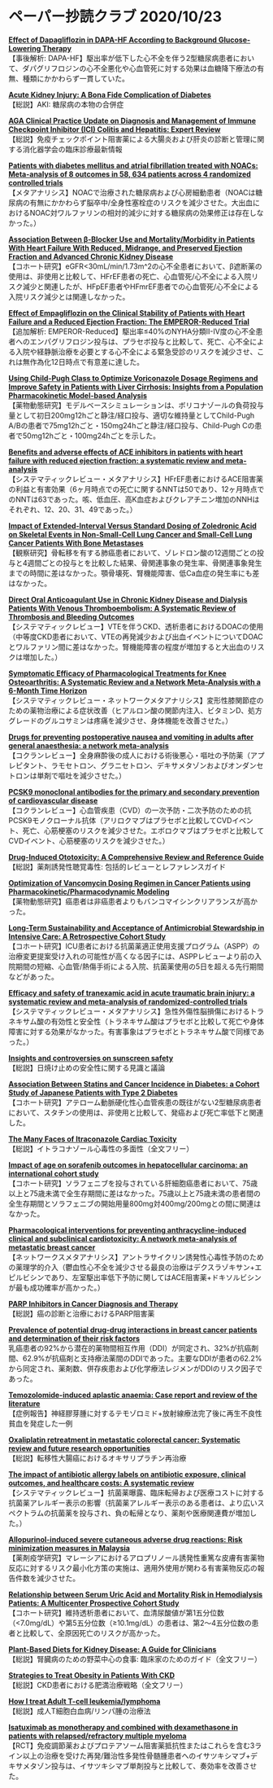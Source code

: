 # ペーパー抄読クラブ 2020/10/23

[**Effect of Dapagliflozin in DAPA-HF According to Background Glucose-Lowering Therapy**](https://pubmed.ncbi.nlm.nih.gov/33082245/)  
【事後解析: DAPA-HF】駆出率が低下した心不全を伴う2型糖尿病患者において、ダパグリフロジンの心不全悪化や心血管死に対する効果は血糖降下療法の有無、種類にかかわらず一貫していた。

[**Acute Kidney Injury: A Bona Fide Complication of Diabetes**](https://pubmed.ncbi.nlm.nih.gov/33082271/)  
【総説】AKI: 糖尿病の本物の合併症

[**AGA Clinical Practice Update on Diagnosis and Management of Immune Checkpoint Inhibitor (ICI) Colitis and Hepatitis: Expert Review**](https://pubmed.ncbi.nlm.nih.gov/33080231/)  
【総説】免疫チェックポイント阻害薬による大腸炎および肝炎の診断と管理に関する消化器学会の臨床診療最新情報

[**Patients with diabetes mellitus and atrial fibrillation treated with NOACs: Meta-analysis of 8 outcomes in 58, 634 patients across 4 randomized controlled trials**](https://pubmed.ncbi.nlm.nih.gov/33063112/)  
【メタアナリシス】NOACで治療された糖尿病および心房細動患者（NOACは糖尿病の有無にかかわらず脳卒中/全身性塞栓症のリスクを減少させた。大出血におけるNOAC対ワルファリンの相対的減少に対する糖尿病の効果修正は存在しなかった。）

[**Association Between β-Blocker Use and Mortality/Morbidity in Patients With Heart Failure With Reduced, Midrange, and Preserved Ejection Fraction and Advanced Chronic Kidney Disease**](https://pubmed.ncbi.nlm.nih.gov/33070637/)  
【コホート研究】eGFR<30mL/min/1.73m^2の心不全患者において、β遮断薬の使用は、非使用と比較して、HFrEF患者の死亡、心血管死/心不全による入院リスク減少と関連したが、HFpEF患者やHFmrEF患者での心血管死/心不全による入院リスク減少とは関連しなかった。

[**Effect of Empagliflozin on the Clinical Stability of Patients with Heart Failure and a Reduced Ejection Fraction: The EMPEROR-Reduced Trial**](https://pubmed.ncbi.nlm.nih.gov/33081531/)  
【追加解析: EMPEROR-Reduced】駆出率≤40%のNYHA分類II-IV度の心不全患者へのエンパグリフロジン投与は、プラセボ投与と比較して、死亡、心不全による入院や経静脈治療を必要とする心不全による緊急受診のリスクを減少させ、これは無作為化12日時点で有意差に達した。

[**Using Child-Pugh Class to Optimize Voriconazole Dosage Regimens and Improve Safety in Patients with Liver Cirrhosis: Insights from a Population Pharmacokinetic Model-based Analysis**](https://pubmed.ncbi.nlm.nih.gov/33064889/)  
【薬物動態研究】モデルベースシミュレーションは、ボリコナゾールの負荷投与量として初日200mg12hごと静注/経口投与、適切な維持量としてChild-Pugh A/Bの患者で75mg12hごと・150mg24hごと静注/経口投与、Child-Pugh Cの患者で50mg12hごと・100mg24hごとを示した。

[**Benefits and adverse effects of ACE inhibitors in patients with heart failure with reduced ejection fraction: a systematic review and meta-analysis**](https://pubmed.ncbi.nlm.nih.gov/33070218/)  
【システマティックレビュー・メタアナリシス】HFrEF患者におけるACE阻害薬の利益と有害効果（6ヶ月時点での死亡に関するNNTは50であり、12ヶ月時点でのNNTは63であった。咳、低血圧、高K血症およびクレアチニン増加のNNHはそれぞれ、12、20、31、49であった。）

[**Impact of Extended-Interval Versus Standard Dosing of Zoledronic Acid on Skeletal Events in Non-Small-Cell Lung Cancer and Small-Cell Lung Cancer Patients With Bone Metastases**](https://pubmed.ncbi.nlm.nih.gov/33070623/)  
【観察研究】骨転移を有する肺癌患者において、ゾレドロン酸の12週間ごとの投与と4週間ごとの投与とを比較した結果、骨関連事象の発生率、骨関連事象発生までの時間に差はなかった。顎骨壊死、腎機能障害、低Ca血症の発生率にも差はなかった。

[**Direct Oral Anticoagulant Use in Chronic Kidney Disease and Dialysis Patients With Venous Thromboembolism: A Systematic Review of Thrombosis and Bleeding Outcomes**](https://pubmed.ncbi.nlm.nih.gov/33073581/)  
【システマティックレビュー】VTEを伴うCKD、透析患者におけるDOACの使用（中等度CKD患者において、VTEの再発減少および出血イベントについてDOACとワルファリン間に差はなかった。腎機能障害の程度が増加すると大出血のリスクは増加した。）

[**Symptomatic Efficacy of Pharmacological Treatments for Knee Osteoarthritis: A Systematic Review and a Network Meta-Analysis with a 6-Month Time Horizon**](https://pubmed.ncbi.nlm.nih.gov/33074440/)  
【システマティックレビュー・ネットワークメタアナリシス】変形性膝関節症のための薬物治療による症状改善（ヒアルロン酸の関節内注入、ビタミンD、処方グレードのグルコサミンは疼痛を減少させ、身体機能を改善させた。）

[**Drugs for preventing postoperative nausea and vomiting in adults after general anaesthesia: a network meta-analysis**](https://pubmed.ncbi.nlm.nih.gov/33075160/)  
【コクランレビュー】全身麻酔後の成人における術後悪心・嘔吐の予防薬（アプレピタント、ラモセトロン、グラニセトロン、デキサメタゾンおよびオンダンセトロンは単剤で嘔吐を減少させた。）

[**PCSK9 monoclonal antibodies for the primary and secondary prevention of cardiovascular disease**](https://pubmed.ncbi.nlm.nih.gov/33078867/)  
【コクランレビュー】心血管疾患（CVD）の一次予防・二次予防のための抗PCSK9モノクローナル抗体（アリロクマブはプラセボと比較してCVDイベント、死亡、心筋梗塞のリスクを減少させた。エボロクマブはプラセボと比較してCVDイベント、心筋梗塞のリスクを減少させた。）

[**Drug-Induced Ototoxicity: A Comprehensive Review and Reference Guide**](https://pubmed.ncbi.nlm.nih.gov/33080070/)  
【総説】薬剤誘発性聴覚毒性: 包括的レビューとレファレンスガイド

[**Optimization of Vancomycin Dosing Regimen in Cancer Patients using Pharmacokinetic/Pharmacodynamic Modeling**](https://pubmed.ncbi.nlm.nih.gov/33084059/)  
【薬物動態研究】癌患者は非癌患者よりもバンコマイシンクリアランスが高かった。

[**Long-Term Sustainability and Acceptance of Antimicrobial Stewardship in Intensive Care: A Retrospective Cohort Study**](https://pubmed.ncbi.nlm.nih.gov/33060503/)  
【コホート研究】ICU患者における抗菌薬適正使用支援プログラム（ASPP）の治療変更提案受け入れの可能性が高くなる因子には、ASPPレビューより前の入院期間の短縮、心血管/熱傷手術による入院、抗菌薬使用の5日を超える先行期間などがあった。

[**Efficacy and safety of tranexamic acid in acute traumatic brain injury: a systematic review and meta-analysis of randomized-controlled trials**](https://pubmed.ncbi.nlm.nih.gov/33079217/)  
【システマティックレビュー・メタアナリシス】急性外傷性脳損傷におけるトラネキサム酸の有効性と安全性（トラネキサム酸はプラセボと比較して死亡や身体障害に対する効果がなかった。有害事象はプラセボとトラネキサム酸で同様であった。）

[**Insights and controversies on sunscreen safety**](https://pubmed.ncbi.nlm.nih.gov/33064037/)  
【総説】日焼け止めの安全性に関する見識と議論

[**Association Between Statins and Cancer Incidence in Diabetes: a Cohort Study of Japanese Patients with Type 2 Diabetes**](https://pubmed.ncbi.nlm.nih.gov/33063203/)  
【コホート研究】アテローム動脈硬化性心血管疾患の既往がない2型糖尿病患者において、スタチンの使用は、非使用と比較して、発癌および死亡率低下と関連した。

[**The Many Faces of Itraconazole Cardiac Toxicity**](https://pubmed.ncbi.nlm.nih.gov/33083707/)  
【総説】イトラコナゾール心毒性の多面性（全文フリー）

[**Impact of age on sorafenib outcomes in hepatocellular carcinoma: an international cohort study**](https://pubmed.ncbi.nlm.nih.gov/33071284/)  
【コホート研究】ソラフェニブを投与されている肝細胞癌患者において、75歳以上と75歳未満で全生存期間に差はなかった。75歳以上と75歳未満の患者間の全生存期間とソラフェニブの開始用量800mg対400mg/200mgとの間に関連はなかった。

[**Pharmacological interventions for preventing anthracycline-induced clinical and subclinical cardiotoxicity: A network meta-analysis of metastatic breast cancer**](https://pubmed.ncbi.nlm.nih.gov/33081570/)  
【ネットワークスメタアナリシス】アントラサイクリン誘発性心毒性予防のための薬理学的介入（鬱血性心不全を減少させる最良の治療はデクスラゾキサン+エピルビシンであり、左室駆出率低下予防に関してはACE阻害薬+ドキソルビシンが最も成功確率が高かった。）

[**PARP Inhibitors in Cancer Diagnosis and Therapy**](https://pubmed.ncbi.nlm.nih.gov/33082213/)  
【総説】癌の診断と治療におけるPARP阻害薬

[**Prevalence of potential drug-drug interactions in breast cancer patients and determination of their risk factors**](https://pubmed.ncbi.nlm.nih.gov/33086907/)  
乳癌患者の92%から潜在的薬物間相互作用（DDI）が同定され、32%が抗癌剤間、62.9%が抗癌剤と支持療法薬間のDDIであった。主要なDDIが患者の62.2%から同定され、薬剤数、併存疾患および化学療法レジメンがDDIのリスク因子であった。

[**Temozolomide-induced aplastic anaemia: Case report and review of the literature**](https://pubmed.ncbi.nlm.nih.gov/33086908/)  
【症例報告】神経膠芽腫に対するテモゾロミド+放射線療法完了後に再生不良性貧血を発症した一例

[**Oxaliplatin retreatment in metastatic colorectal cancer: Systematic review and future research opportunities**](https://pubmed.ncbi.nlm.nih.gov/33091698/)  
【総説】転移性大腸癌におけるオキサリプラチン再治療

[**The impact of antibiotic allergy labels on antibiotic exposure, clinical outcomes, and healthcare costs: A systematic review**](https://pubmed.ncbi.nlm.nih.gov/33059777/)  
【システマティックレビュー】抗菌薬曝露、臨床転帰および医療コストに対する抗菌薬アレルギー表示の影響（抗菌薬アレルギー表示のある患者は、より広いスペクトラムの抗菌薬を投与され、負の転帰となり、薬剤や医療関連費が増加した。）

[**Allopurinol-induced severe cutaneous adverse drug reactions: Risk minimization measures in Malaysia**](https://pubmed.ncbi.nlm.nih.gov/33084196/)  
【薬剤疫学研究】マレーシアにおけるアロプリノール誘発性重篤な皮膚有害薬物反応に対するリスク最小化方策の実施は、適用外使用が関わる有害薬物反応の報告件数を減少させた。

[**Relationship between Serum Uric Acid and Mortality Risk in Hemodialysis Patients: A Multicenter Prospective Cohort Study**](https://pubmed.ncbi.nlm.nih.gov/33070128/)  
【コホート研究】維持透析患者において、血清尿酸値が第1五分位数（<7.0mg/dL）や第5五分位数（≥10.1mg/dL）の患者は、第2〜4五分位数の患者と比較して、全原因死亡のリスクが高かった。

[**Plant-Based Diets for Kidney Disease: A Guide for Clinicians**](https://pubmed.ncbi.nlm.nih.gov/33075387/)  
【総説】腎臓病のための野菜中心の食事: 臨床家のためのガイド（全文フリー）

[**Strategies to Treat Obesity in Patients With CKD**](https://pubmed.ncbi.nlm.nih.gov/33075388/)  
【総説】CKD患者における肥満治療戦略（全文フリー）

[**How I treat Adult T-cell leukemia/lymphoma**](https://pubmed.ncbi.nlm.nih.gov/33075812/)  
【総説】成人T細胞白血病/リンパ腫の治療法

[**Isatuximab as monotherapy and combined with dexamethasone in patients with relapsed/refractory multiple myeloma**](https://pubmed.ncbi.nlm.nih.gov/33080623/)  
【RCT】免疫調節薬およびプロテアソーム阻害薬抵抗性またはこれらを含む3ライン以上の治療を受けた再発/難治性多発性骨髄腫患者へのイサツキシマブ+デキサメタゾン投与は、イサツキシマブ単剤投与と比較して、奏効率を改善させた。